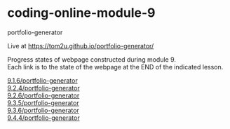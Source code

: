# coding-online-module-9

portfolio-generator  

Live at https://tom2u.github.io/portfolio-generator/  

Progress states of webpage constructed during module 9.  
Each link is to the state of the webpage at the END of the indicated lesson.  

[9.1.6/portfolio-generator](https://tom2u.github.io/coding-online-module-9/9.1.6/portfolio-generator)  
[9.2.4/portfolio-generator](https://tom2u.github.io/coding-online-module-9/9.2.4/portfolio-generator)  
[9.2.6/portfolio-generator](https://tom2u.github.io/coding-online-module-9/9.2.6/portfolio-generator)  
[9.3.5/portfolio-generator](https://tom2u.github.io/coding-online-module-9/9.3.5/portfolio-generator)  
[9.3.6/portfolio-generator](https://tom2u.github.io/coding-online-module-9/9.3.6/portfolio-generator)  
[9.4.4/portfolio-generator](https://tom2u.github.io/coding-online-module-9/9.4.4/portfolio-generator)  
